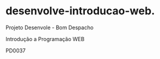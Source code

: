 # desenvolve-introducao-web.
Projeto Desenvole - Bom Despacho

Introdução a Programação WEB

PD0037
